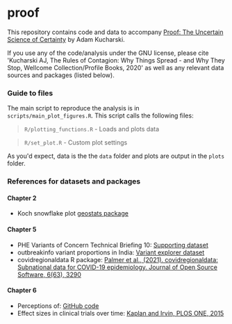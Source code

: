 # proof
This repository contains code and data to accompany [Proof: The Uncertain Science of Certainty](https://proof.kucharski.io/) by Adam Kucharski.

If you use any of the code/analysis under the GNU license, please cite 'Kucharski AJ, The Rules of Contagion: Why Things Spread - and Why They Stop, Wellcome Collection/Profile Books, 2020' as well as any relevant data sources and packages (listed below).

### Guide to files

The main script to reproduce the analysis is in `scripts/main_plot_figures.R`. This script calls the following files:

> `R/plotting_functions.R` - Loads and plots data

> `R/set_plot.R` - Custom plot settings

As you'd expect, data is the the `data` folder and plots are output in the `plots` folder.

### References for datasets and packages

#### Chapter 2

* Koch snowflake plot [geostats package](XX)

#### Chapter 5

* PHE Variants of Concern Technical Briefing 10: [Supporting dataset](https://www.gov.uk/government/publications/investigation-of-novel-sars-cov-2-variant-variant-of-concern-20201201)
* outbreakinfo variant proportions in India: [Variant explorer dataset](https://outbreak.info/)
* covidregionaldata R package: [Palmer et al., (2021). covidregionaldata: Subnational data for COVID-19 epidemiology. Journal of Open Source Software, 6(63), 3290](https://joss.theoj.org/papers/10.21105/joss.03290)

#### Chapter 6

* Perceptions of: [GitHub code](https://github.com/zonination/perceptions)
* Effect sizes in clinical trials over time: [Kaplan and Irvin, PLOS ONE, 2015](https://journals.plos.org/plosone/article?id=10.1371/journal.pone.0132382)

